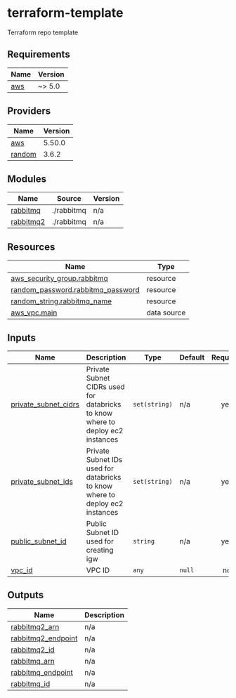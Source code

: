 # terraform-template
Terraform repo template

<!-- BEGIN_TF_DOCS -->
## Requirements

| Name | Version |
|------|---------|
| <a name="requirement_aws"></a> [aws](#requirement\_aws) | ~> 5.0 |

## Providers

| Name | Version |
|------|---------|
| <a name="provider_aws"></a> [aws](#provider\_aws) | 5.50.0 |
| <a name="provider_random"></a> [random](#provider\_random) | 3.6.2 |

## Modules

| Name | Source | Version |
|------|--------|---------|
| <a name="module_rabbitmq"></a> [rabbitmq](#module\_rabbitmq) | ./rabbitmq | n/a |
| <a name="module_rabbitmq2"></a> [rabbitmq2](#module\_rabbitmq2) | ./rabbitmq | n/a |

## Resources

| Name | Type |
|------|------|
| [aws_security_group.rabbitmq](https://registry.terraform.io/providers/hashicorp/aws/latest/docs/resources/security_group) | resource |
| [random_password.rabbitmq_password](https://registry.terraform.io/providers/hashicorp/random/latest/docs/resources/password) | resource |
| [random_string.rabbitmq_name](https://registry.terraform.io/providers/hashicorp/random/latest/docs/resources/string) | resource |
| [aws_vpc.main](https://registry.terraform.io/providers/hashicorp/aws/latest/docs/data-sources/vpc) | data source |

## Inputs

| Name | Description | Type | Default | Required |
|------|-------------|------|---------|:--------:|
| <a name="input_private_subnet_cidrs"></a> [private\_subnet\_cidrs](#input\_private\_subnet\_cidrs) | Private Subnet CIDRs used for databricks to know where to deploy ec2 instances | `set(string)` | n/a | yes |
| <a name="input_private_subnet_ids"></a> [private\_subnet\_ids](#input\_private\_subnet\_ids) | Private Subnet IDs used for databricks to know where to deploy ec2 instances | `set(string)` | n/a | yes |
| <a name="input_public_subnet_id"></a> [public\_subnet\_id](#input\_public\_subnet\_id) | Public Subnet ID used for creating igw | `string` | n/a | yes |
| <a name="input_vpc_id"></a> [vpc\_id](#input\_vpc\_id) | VPC ID | `any` | `null` | no |

## Outputs

| Name | Description |
|------|-------------|
| <a name="output_rabbitmq2_arn"></a> [rabbitmq2\_arn](#output\_rabbitmq2\_arn) | n/a |
| <a name="output_rabbitmq2_endpoint"></a> [rabbitmq2\_endpoint](#output\_rabbitmq2\_endpoint) | n/a |
| <a name="output_rabbitmq2_id"></a> [rabbitmq2\_id](#output\_rabbitmq2\_id) | n/a |
| <a name="output_rabbitmq_arn"></a> [rabbitmq\_arn](#output\_rabbitmq\_arn) | n/a |
| <a name="output_rabbitmq_endpoint"></a> [rabbitmq\_endpoint](#output\_rabbitmq\_endpoint) | n/a |
| <a name="output_rabbitmq_id"></a> [rabbitmq\_id](#output\_rabbitmq\_id) | n/a |
<!-- END_TF_DOCS -->
